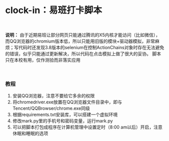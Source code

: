# clock-in：易班打卡脚本

<br/>

**说明：**
由于近期易班让部分网页只能通过腾讯的X5内核才能访问（比如微信），而QQ浏览器的chromium版本低，所以只能用旧版的模块+驱动器模拟，非常麻烦；写代码时还发现3.8版本的selenium在控制ActionChains对象时存在无法避免的错误，似乎只能通过更新解决，所以代码在点击模拟上做了很大的妥协。
脚本只在本校有用，仅作测验而非落实应用

<br/>

### 教程
1. 安装QQ浏览器，注意不要给它多余的权限
2. 将chromedriver.exe放置在QQ浏览器文件目录中，即与Tencent/QQBrowser/chrome.exe同级
3. 根据requirements.txt安装库，可以搭建一个虚拟环境
4. 修改mark.py里的手机号和密码变量，运行mark.py
5. 可以把脚本打包成程序在计算机管理中设置定时（8:00 am以后）开启，注意休眠和睡眠的选项
